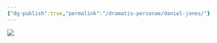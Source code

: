 ```yaml
---
{"dg-publish":true,"permalink":"/dramatis-personae/daniel-jones/"}
---
```


![](https://i.imgur.com/L2ypbPE.png)

